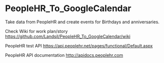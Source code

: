 # PeopleHR_To_GoogleCalendar
Take data from PeopleHR and create events for Birthdays and anniversaries.

Check Wiki for work plan/story
https://github.com/Landsil/PeopleHR_To_GoogleCalendar/wiki

PeopleHR test API
https://api.peoplehr.net/pages/functional/Default.aspx

PeopleHR API documentation
http://apidocs.peoplehr.com
